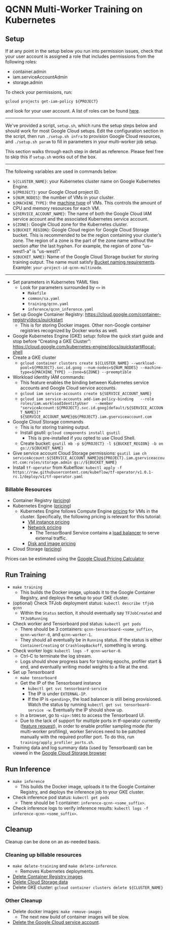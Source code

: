 # QCNN Multi-Worker Training on Kubernetes

## Setup

If at any point in the setup below you run into permission issues, check that your user account is assigned a role that includes permissions from the following roles:
* container.admin
* iam.serviceAccountAdmin
* storage.admin

To check your permissions, run:

```
gcloud projects get-iam-policy ${PROJECT}
```

and look for your user account. A list of roles can be found [here](https://cloud.google.com/iam/docs/understanding-roles).

---

We've provided a script, `setup.sh`, which runs the setup steps below and should work for most Google Cloud setups. Edit the configuration section in the script, then run `./setup.sh infra` to provision Google Cloud resources, and `./setup.sh param` to fill in parameters in your multi-worker job setup.

This section walks through each step in detail as reference. Please feel free to skip this if `setup.sh` works out of the box.

---

The following variables are used in commands below:
* `${CLUSTER_NAME}`: your Kubernetes cluster name on Google Kubernetes Engine.
* `${PROJECT}`: your Google Cloud project ID.
* `${NUM_NODES}`: the number of VMs in your cluster.
* `${MACHINE_TYPE}`: the [machine type](https://cloud.google.com/compute/docs/machine-types) of VMs. This controls the amount of CPU and memory resources for each VM.
* `${SERVICE_ACCOUNT_NAME}`: The name of both the Google Cloud IAM service account and the associated Kubernetes service account.
* `${ZONE}`: Google Cloud zone for the Kubernetes cluster.
* `${BUCKET_REGION}`: Google Cloud region for Google Cloud Storage bucket. This is recommended to be the region containing your cluster’s zone. The region of a zone is the part of the zone name without the section after the last hyphen. For example, the region of zone "us-west1-a" is "us-west1".
* `${BUCKET_NAME}`: Name of the Google Cloud Storage bucket for storing training output. The name must satisfy [Bucket naming requirements](https://cloud.google.com/storage/docs/naming-buckets#requirements). Example: `your-project-id-qcnn-multinode`.

---

* Set parameters in Kubernetes YAML files
  * Look for parameters surrounded by `<>` in
    * `Makefile`
    * `common/sa.yaml`
    * `training/qcnn.yaml`
    * `inference/qcnn_inference.yaml`
* Set up Google Container Registry: https://cloud.google.com/container-registry/docs/quickstart
  * This is for storing Docker images. Other non-Google container registries recognized by Docker works as well.
* Google Kubernetes Engine (GKE) setup: follow the quick start guide and stop before “Creating a GKE Cluster”: https://cloud.google.com/kubernetes-engine/docs/quickstart#local-shell
* Create a GKE cluster
  * `gcloud container clusters create ${CLUSTER_NAME} --workload-pool=${PROJECT}.svc.id.goog --num-nodes=${NUM_NODES} --machine-type=${MACHINE_TYPE} --zone=${ZONE} --preemptible`
* Workload identity IAM commands:
  * This feature enables the binding between Kubernetes service accounts and Google Cloud service accounts.
  * `gcloud iam service-accounts create ${SERVICE_ACCOUNT_NAME}`
  * `gcloud iam service-accounts add-iam-policy-binding   --role roles/iam.workloadIdentityUser   --member "serviceAccount:${PROJECT}.svc.id.goog[default/${SERVICE_ACCOUNT_NAME}]"   ${SERVICE_ACCOUNT_NAME}@${PROJECT}.iam.gserviceaccount.com`
* Google Cloud Storage commands
  * This is for storing training output.
  * Install gsutil: `gcloud components install gsutil`
    * This is pre-installed if you opted to use Cloud Shell.
  * Create bucket: `gsutil mb -p ${PROJECT} -l ${BUCKET_REGION} -b on gs://${BUCKET_NAME}`
* Give service account Cloud Storage permissions: `gsutil iam ch serviceAccount:${SERVICE_ACCOUNT_NAME}@${PROJECT}.iam.gserviceaccount.com:roles/storage.admin gs://${BUCKET_NAME}`
* Install `tf-operator` from Kubeflow: `kubectl apply -f https://raw.githubusercontent.com/kubeflow/tf-operator/v1.0.1-rc.1/deploy/v1/tf-operator.yaml`

### Billable Resources
* Container Registry ([pricing](https://cloud.google.com/container-registry/pricing))
* Kubernetes Engine ([pricing](https://cloud.google.com/kubernetes-engine/pricing))
  * Kubernetes Engine follows Compute Engine [pricing](https://cloud.google.com/compute/all-pricing) for VMs in the cluster. Specifically, the following pricing is relevant for this tutorial:
    * [VM instance pricing](https://cloud.google.com/compute/vm-instance-pricing)
    * [Network pricing](https://cloud.google.com/vpc/network-pricing)
      * The TensorBoard Service contains a [load balancer](https://cloud.google.com/vpc/network-pricing#lb) to serve external traffic.
    * [Disk and image pricing](https://cloud.google.com/compute/disks-image-pricing)
* Cloud Storage ([pricing](https://cloud.google.com/storage/pricing))

Prices can be estimated using the [Google Cloud Pricing Calculator](https://cloud.google.com/products/calculator)


## Run Training

* `make training`
  * This builds the Docker image, uploads it to the Google Container Registry, and deploys the setup to your GKE cluster.
* (optional) Check TFJob deployment status: `kubectl describe tfjob qcnn`
  * Within the `Status` section, it should eventually say `TFJobCreated` and `TFJobRunning`
* Check worker and Tensorboard pod status: `kubectl get pods`
  * There should be 3 containers: `qcnn-tensorboard-<some_suffix>`, `qcnn-worker-0`, and `qcnn-worker-1`.
  * They should all eventually be in `Running` status. If the status is either `ContainerCreating` or `CrashloopBackoff`, something is wrong.
* Check worker logs: `kubectl logs -f qcnn-worker-0`.
  * Ctrl-C to terminate the log stream.
  * Logs should show progress bars for training epochs, profiler start & end, and eventually writing model weights to a file at the end.
* Set up Tensorboard
  * `make tensorboard`
  * Get the IP of the Tensorboard instance
    * `kubectl get svc tensorboard-service`
    * The IP is under `EXTERNAL-IP`.
    * If the IP is `<pending>`, the load balancer is still being provisioned. Watch the status by running `kubectl get svc tensorboard-service -w`. Eventually the IP should show up.
  * In a browser, go to `<ip>:5001` to access the Tensorboard UI.
  * Due to the lack of support for multiple ports in tf-operator currently ([feature request](https://github.com/kubeflow/tf-operator/issues/1251)), in order to enable profiler sampling mode (for multi-worker profiling), worker Services need to be patched manually with the required profiler port. To do this, run `training/apply_profiler_ports.sh`.
* Training data and log summary data (used by Tensorboard) can be viewed in the [Google Cloud Storage browser](https://console.cloud.google.com/storage/browser)

## Run Inference

* `make inference`
  * This builds the Docker image, uploads it to the Google Container Registry, and deploys the inference job to your GKE cluster.
* Check inference pod status: `kubectl get pods`
  * There should be 1 container: `inference-qcnn-<some_suffix>`.
* Check inference logs to verify inference results: `kubectl logs -f inference-qcnn-<some_suffix>`.

## Cleanup

Cleanup can be done on an as-needed basis.

### Cleaning up billable resources
* `make delete-training` and `make delete-inference`.
  * Removes Kubernetes deployments.
* [Delete Container Registry images](https://cloud.google.com/container-registry/docs/managing#deleting_images)
* [Delete Cloud Storage data](https://cloud.google.com/storage/docs/deleting-objects)
* Delete GKE cluster: `gcloud container clusters delete ${CLUSTER_NAME}`


### Other Cleanup
* Delete docker images: `make remove-images`
  * The next new build of container images will be slow.
* [Delete the Google Cloud service account](https://cloud.google.com/iam/docs/creating-managing-service-accounts#deleting).
